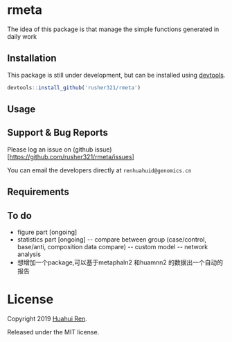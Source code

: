 rmeta
=======

The idea of this package is that manage the simple functions generated in daily work 

Installation
------------

This package is still under development, but can be installed using [devtools](http://cran.r-project.org/web/packages/devtools/index.html).

``` r
devtools::install_github('rusher321/rmeta')
```

Usage
-----
Support & Bug Reports
----------------------

Please log an issue on (github issue)[https://github.com/rusher321/rmeta/issues]

You can email the  developers directly at `renhuahuid@genomics.cn`

Requirements
--------------------

## To do

- figure part [ongoing]
- statistics part [ongoing]
  -- compare between group (case/control, base/anti, composition data compare)
  -- custom model 
  -- network analysis
- 想增加一个package,可以基于metaphaln2 和huamnn2 的数据出一个自动的报告

# License

Copyright 2019 [Huahui Ren](https://github.com/rusher32).

Released under the MIT license.
